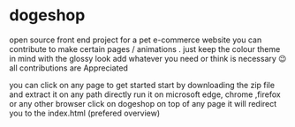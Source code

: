 # dogeshop
open source front end project for a pet e-commerce website
you can contribute to make certain pages / animations .
just keep the colour theme in mind with the glossy look 
add whatever you need or think is necessary 😉 all contributions are
Appreciated


you can click on any page to get started 
start by downloading the zip file and extract it on any path
directly run it on microsoft edge, chrome ,firefox or any other browser
click on dogeshop on top of any page it will redirect you to the index.html (prefered overview)
